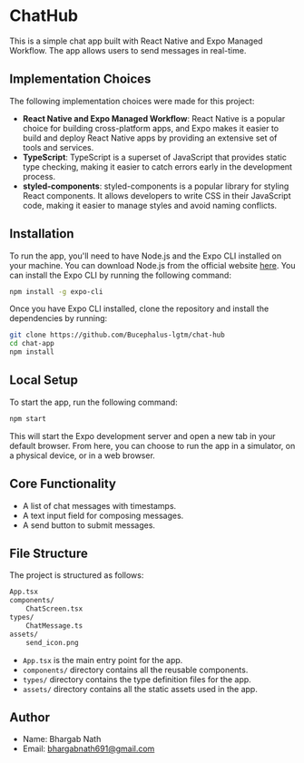 # ChatHub

This is a simple chat app built with React Native and Expo Managed Workflow. The app allows users to send messages in real-time.

## Implementation Choices

The following implementation choices were made for this project:

- **React Native and Expo Managed Workflow**: React Native is a popular choice for building cross-platform apps, and Expo makes it easier to build and deploy React Native apps by providing an extensive set of tools and services.
- **TypeScript**: TypeScript is a superset of JavaScript that provides static type checking, making it easier to catch errors early in the development process.
- **styled-components**: styled-components is a popular library for styling React components. It allows developers to write CSS in their JavaScript code, making it easier to manage styles and avoid naming conflicts.

## Installation

To run the app, you'll need to have Node.js and the Expo CLI installed on your machine. You can download Node.js from the official website [here](https://nodejs.org/en/download/). You can install the Expo CLI by running the following command:

```bash
npm install -g expo-cli
```

Once you have Expo CLI installed, clone the repository and install the dependencies by running:

```bash
git clone https://github.com/Bucephalus-lgtm/chat-hub
cd chat-app
npm install
```

## Local Setup

To start the app, run the following command:

```bash
npm start
```

This will start the Expo development server and open a new tab in your default browser. From here, you can choose to run the app in a simulator, on a physical device, or in a web browser.

## Core Functionality

- A list of chat messages with timestamps.
- A text input field for composing messages.
- A send button to submit messages.

## File Structure

The project is structured as follows:

```bash
App.tsx
components/
    ChatScreen.tsx
types/
    ChatMessage.ts
assets/
    send_icon.png
```

- `App.tsx` is the main entry point for the app.
- `components/` directory contains all the reusable components.
- `types/` directory contains the type definition files for the app.
- `assets/` directory contains all the static assets used in the app.

## Author

- Name: Bhargab Nath
- Email: [bhargabnath691@gmail.com](mailto:bhargabnath691@gmail.com)
